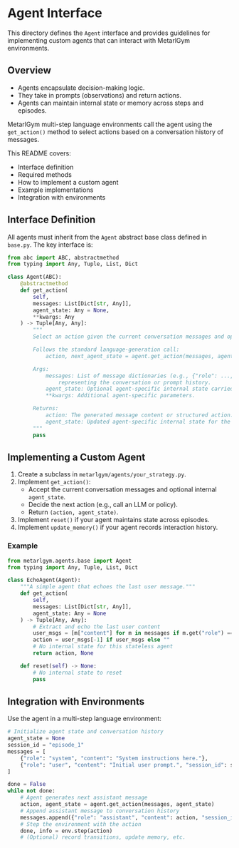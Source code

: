 # Agent Interface

This directory defines the `Agent` interface and provides guidelines for implementing custom agents that can interact with MetarlGym environments.

## Overview

- Agents encapsulate decision-making logic.
- They take in prompts (observations) and return actions.
- Agents can maintain internal state or memory across steps and episodes.

MetarlGym multi-step language environments call the agent using the `get_action()` method to select actions based on a conversation history of messages.

This README covers:

- Interface definition
- Required methods
- How to implement a custom agent
- Example implementations
- Integration with environments

## Interface Definition

All agents must inherit from the `Agent` abstract base class defined in `base.py`. The key interface is:

```python
from abc import ABC, abstractmethod
from typing import Any, Tuple, List, Dict

class Agent(ABC):
    @abstractmethod
    def get_action(
        self,
        messages: List[Dict[str, Any]],
        agent_state: Any = None,
        **kwargs: Any
    ) -> Tuple[Any, Any]:
        """
        Select an action given the current conversation messages and optional internal state.

        Follows the standard language-generation call:
            action, next_agent_state = agent.get_action(messages, agent_state)

        Args:
            messages: List of message dictionaries (e.g., {"role": ..., "content": ..., ...})
                representing the conversation or prompt history.
            agent_state: Optional agent-specific internal state carried across steps.
            **kwargs: Additional agent-specific parameters.

        Returns:
            action: The generated message content or structured action.
            agent_state: Updated agent-specific internal state for the next invocation.
        """
        pass
```

## Implementing a Custom Agent

1. Create a subclass in `metarlgym/agents/your_strategy.py`.
2. Implement `get_action()`:
   - Accept the current conversation messages and optional internal `agent_state`.
   - Decide the next action (e.g., call an LLM or policy).
   - Return `(action, agent_state)`.
3. Implement `reset()` if your agent maintains state across episodes.
4. Implement `update_memory()` if your agent records interaction history.

### Example

```python
from metarlgym.agents.base import Agent
from typing import Any, Tuple, List, Dict

class EchoAgent(Agent):
    """A simple agent that echoes the last user message."""
    def get_action(
        self,
        messages: List[Dict[str, Any]],
        agent_state: Any = None
    ) -> Tuple[Any, Any]:
        # Extract and echo the last user content
        user_msgs = [m["content"] for m in messages if m.get("role") == "user"]
        action = user_msgs[-1] if user_msgs else ""
        # No internal state for this stateless agent
        return action, None

    def reset(self) -> None:
        # No internal state to reset
        pass
```

## Integration with Environments

Use the agent in a multi-step language environment:

```python
# Initialize agent state and conversation history
agent_state = None
session_id = "episode_1"
messages = [
    {"role": "system", "content": "System instructions here."},
    {"role": "user", "content": "Initial user prompt.", "session_id": session_id}
]

done = False
while not done:
    # Agent generates next assistant message
    action, agent_state = agent.get_action(messages, agent_state)
    # Append assistant message to conversation history
    messages.append({"role": "assistant", "content": action, "session_id": session_id})
    # Step the environment with the action
    done, info = env.step(action)
    # (Optional) record transitions, update memory, etc.
```